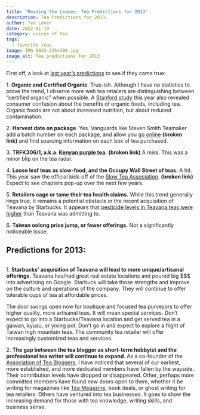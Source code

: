 ```yaml
---
title: 'Reading the Leaves: Tea Predictions for 2013'
description: Tea Predictions for 2013.
author: Tea Lover
date: 2022-01-19
category: voices of tea
tags:
  - favorite teas
image: IMG_0034-225x300.jpg
image_alt: Tea predictions for 2013
---
```


First off, a look at [last year’s predictions](https://web.archive.org/web/20210419004828/http://walkerteareview.com//http:/walkerteareview.com/reading-the-leaves-tea-predictions-for-2012) to see if they came true:

1\. **Organic and Certified Organic**. True-ish. Although I have no statistics to prove the trend, I observe more web tea retailers are distinguishing between “certified organic” when possible. A [Stanford study](https://www.nytimes.com/2012/09/04/science/earth/study-questions-advantages-of-organic-meat-and-produce.html) this year also revealed consumer confusion about the benefits of organic foods, including tea. Organic foods are not about increased nutrition, but about reduced contamination.

2\. **Harvest date on package**. Yes. Vanguards like Steven Smith Teamaker add a batch number on each package, and allow you [go online](httpp://www.smithtea.com/ingredients/origin/) **(broken link)** and find sourcing information on each box of tea purchased.

3\. **TRFK306/1, a.k.a. [Kenyan purple tea](https://www.new-ag.info/en/news/newsitem.php?a=1567).** **(broken link)** A miss. This was a minor blip on the tea radar.

4\. **Loose leaf teas as slow-food, and the Occupy Wall Street of teas.** A hit. This year saw the official kick-off of the [Slow Tea Association](https://www.slowtea.org/). **(broken link)** Expect to see chapters pop-up over the next few years.

5\. **Retailers cage or tame their tea health claims.** While this trend generally rings true, it remains a potential obstacle in the recent acquisition of Teavana by Starbucks. It appears that [pesticide levels in Teavana teas were higher](https://seekingalpha.com/article/1019431-independent-lab-tests-indicate-teavana-deceiving-consumers-about-pesticides-in-tea) than Teavana was admitting to.

6\. **Taiwan oolong price jump, or fewer offerings.** Not a significantly noticeable issue.

## Predictions for 2013:

<!-- image -->
<figure>
    <img class="rounded" src="/img/IMG_0034-225x300.jpg" alt="">
    <figcaption></figcaption>
</figure>

1\. **Starbucks’ acquisition of Teavana will lead to more unique/artisanal offerings**. Teavana has/had great real estate locations and poured big $$$ into advertising on Google. Starbuck will take those strengths and improve on the culture and operations of the company. They will continue to offer tolerable cups of tea at affordable prices.

The door swings open now for boutique and focused tea purveyors to offer higher quality, more artisanal teas. It will mean special services. Don’t expect to go into a Starbucks/Teavana location and get served tea in a gaiwan, kyusu, or yixing pot. Don’t go in and expect to explore a flight of Taiwan high mountain teas. The community tea retailer will offer increasingly customized teas and services.

2\. **The gap between the tea blogger as short-term hobbyist and the professional tea writer will continue to expand**. As a co-founder of the [Association of Tea Bloggers](https://teabloggers.com/), I have noticed that several of our earliest, more established, and more dedicated members have fallen by the wayside. Their contribution levels have dropped or disappeared. Other, perhaps more committed members have found new doors open to them, whether it be writing for magazines like [Tea Magazine](https://teamag.com/), book deals, or ghost writing for tea retailers. Others have ventured into tea businesses. It goes to show the increasing demand for those with tea knowledge, writing skills, and business sense.
